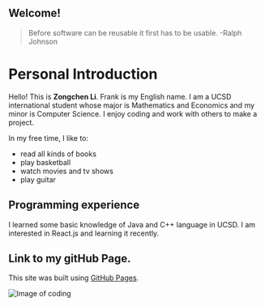 ## Welcome!

> Before software can be reusable it first has to be usable. 
> -Ralph Johnson

#  Personal Introduction 

Hello! This is **Zongchen Li**. Frank is my English name. I am a UCSD international student whose major is Mathematics and Economics and my minor is Computer Science. I enjoy coding and work with others to make a project.

In my free time, I like to:
- read all kinds of books
- play basketball
- watch movies and tv shows
- play guitar

 
## Programming experience
I learned some basic knowledge of Java and C++ language in UCSD. I am interested in React.js and learning it recently.

## Link to my gitHub Page. 

This site was built using [GitHub Pages](https://pages.github.com/).

![Image of coding](https://www.bgosoftware.com/blog/wp-content/uploads/2016/03/insidepost_coding.jpg)


